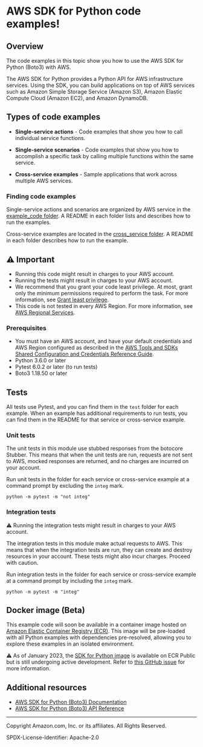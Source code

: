 # AWS SDK for Python code examples!

## Overview

The code examples in this topic show you how to use the AWS SDK for Python (Boto3) 
with AWS. 

The AWS SDK for Python provides a Python API for AWS infrastructure services.
Using the SDK, you can build applications on top of AWS services such as Amazon Simple 
Storage Service (Amazon S3), Amazon Elastic Compute Cloud (Amazon EC2), and Amazon DynamoDB.

## Types of code examples

* **Single-service actions** - Code examples that show you how to call individual service functions.

* **Single-service scenarios** - Code examples that show you how to accomplish a specific task by calling multiple functions within the same service.

* **Cross-service examples** - Sample applications that work across multiple AWS services.

### Finding code examples

Single-service actions and scenarios are organized by AWS service in the 
[example_code folder](example_code). A README in each folder lists and describes how 
to run the examples.

Cross-service examples are located in the [cross_service folder](cross_service). 
A README in each folder describes how to run the example.

## ⚠️ Important
* Running this code might result in charges to your AWS account. 
* Running the tests might result in charges to your AWS account.
* We recommend that you grant your code least privilege. At most, grant only the 
minimum permissions required to perform the task. For more information, see 
[Grant least privilege](https://docs.aws.amazon.com/IAM/latest/UserGuide/best-practices.html#grant-least-privilege). 
* This code is not tested in every AWS Region. For more information, see 
[AWS Regional Services](https://aws.amazon.com/about-aws/global-infrastructure/regional-product-services).

### Prerequisites

* You must have an AWS account, and have your default credentials and AWS Region
configured as described in the 
[AWS Tools and SDKs Shared Configuration and
Credentials Reference Guide](https://docs.aws.amazon.com/credref/latest/refdocs/creds-config-files.html).
* Python 3.6.0 or later
* Pytest 6.0.2 or later (to run tests)
* Boto3 1.18.50 or later

## Tests

All tests use Pytest, and you can find them in the `test` folder for each example.
When an example has additional requirements to run tests, you can find them in the
README for that service or cross-service example.

### Unit tests

The unit tests in this module use stubbed responses from the botocore Stubber. 
This means that when the unit tests are run, requests are not sent to AWS, 
mocked responses are returned, and no charges are incurred on your account.

Run unit tests in the folder for each service or cross-service example at a command 
prompt by excluding the `integ` mark.

```
python -m pytest -m "not integ"
```

### Integration tests

⚠️ Running the integration tests might result in charges to your AWS account.

The integration tests in this module make actual requests to AWS. This means that when
the integration tests are run, they can create and destroy resources in your account. 
These tests might also incur charges. Proceed with caution.

Run integration tests in the folder for each service or cross-service example at a 
command prompt by including the `integ` mark.

```
python -m pytest -m "integ"
```

## Docker image (Beta)
This example code will soon be available in a container image
hosted on [Amazon Elastic Container Registry (ECR)](https://docs.aws.amazon.com/AmazonECR/latest/userguide/what-is-ecr.html). This image will be pre-loaded
with all Python examples with dependencies pre-resolved, allowing you to explore
these examples in an isolated environment.

⚠️ As of January 2023, the [SDK for Python image](https://gallery.ecr.aws/aws-docs-sdk-examples/python) is available on ECR Public but is still
undergoing active development. Refer to
[this GitHub issue](https://github.com/awsdocs/aws-doc-sdk-examples/issues/4125)
for more information.

## Additional resources
 
* [AWS SDK for Python (Boto3) Documentation](https://boto3.amazonaws.com/v1/documentation/api/latest/index.html)
* [AWS SDK for Python (Boto3) API Reference](https://boto3.amazonaws.com/v1/documentation/api/latest/reference/services/index.html)

---

Copyright Amazon.com, Inc. or its affiliates. All Rights Reserved. 

SPDX-License-Identifier: Apache-2.0
